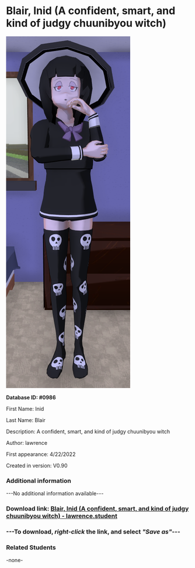 # Blair, Inid (A confident, smart, and kind of judgy chuunibyou witch)

<img src="../../Files/Images/Blair, Inid (A confident, smart, and kind of judgy chuunibyou witch).png" title="Blair, Inid (A confident, smart, and kind of judgy chuunibyou witch) - lawrence">

**Database ID: #0986**

First Name: Inid

Last Name: Blair

Description: A confident, smart, and kind of judgy chuunibyou witch

Author: lawrence

First appearance: 4/22/2022

Created in version: V0.90

### Additional information

---No additional information available---

### Download link: <a href="https://raw.githubusercontent.com/Arbiter1223/Daigaku-Gurashi-Custom-Students/master/Files/Student%20Files/Blair%2C%20Inid%20(A%20confident%2C%20smart%2C%20and%20kind%20of%20judgy%20chuunibyou%20witch)%20-%20lawrence.student">Blair, Inid (A confident, smart, and kind of judgy chuunibyou witch) - lawrence.student</a>

### ---**To download, _right-click_ the link, and select _"Save as"_**---

### Related Students

-none-

